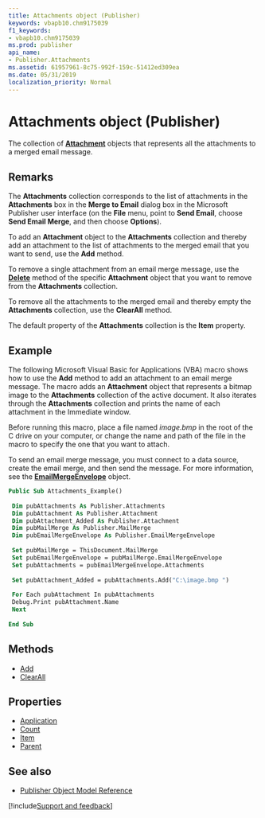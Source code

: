 ```yaml
---
title: Attachments object (Publisher)
keywords: vbapb10.chm9175039
f1_keywords:
- vbapb10.chm9175039
ms.prod: publisher
api_name:
- Publisher.Attachments
ms.assetid: 61957961-8c75-992f-159c-51412ed309ea
ms.date: 05/31/2019
localization_priority: Normal
---
```



# Attachments object (Publisher)

The collection of **[Attachment](Publisher.Attachment.md)** objects that represents all the attachments to a merged email message.
 
## Remarks

The **Attachments** collection corresponds to the list of attachments in the **Attachments** box in the **Merge to Email** dialog box in the Microsoft Publisher user interface (on the **File** menu, point to **Send Email**, choose **Send Email Merge**, and then choose **Options**).

To add an **Attachment** object to the **Attachments** collection and thereby add an attachment to the list of attachments to the merged email that you want to send, use the **Add** method.
 
To remove a single attachment from an email merge message, use the **[Delete](Publisher.Attachment.Delete.md)** method of the specific **Attachment** object that you want to remove from the **Attachments** collection.

To remove all the attachments to the merged email and thereby empty the **Attachments** collection, use the **ClearAll** method.
 
The default property of the **Attachments** collection is the **Item** property.
 
## Example

The following Microsoft Visual Basic for Applications (VBA) macro shows how to use the **Add** method to add an attachment to an email merge message. The macro adds an **Attachment** object that represents a bitmap image to the **Attachments** collection of the active document. It also iterates through the **Attachments** collection and prints the name of each attachment in the Immediate window.
 
Before running this macro, place a file named _image.bmp_ in the root of the C drive on your computer, or change the name and path of the file in the macro to specify the one that you want to attach.
 
To send an email merge message, you must connect to a data source, create the email merge, and then send the message. For more information, see the **[EmailMergeEnvelope](Publisher.EmailMergeEnvelope.md)** object.

```vb
Public Sub Attachments_Example() 
 
 Dim pubAttachments As Publisher.Attachments 
 Dim pubAttachment As Publisher.Attachment 
 Dim pubAttachment_Added As Publisher.Attachment 
 Dim pubMailMerge As Publisher.MailMerge 
 Dim pubEmailMergeEnvelope As Publisher.EmailMergeEnvelope 
 
 Set pubMailMerge = ThisDocument.MailMerge 
 Set pubEmailMergeEnvelope = pubMailMerge.EmailMergeEnvelope 
 Set pubAttachments = pubEmailMergeEnvelope.Attachments 
 
 Set pubAttachment_Added = pubAttachments.Add("C:\image.bmp ") 
 
 For Each pubAttachment In pubAttachments 
 Debug.Print pubAttachment.Name 
 Next 
 
End Sub
```


## Methods

- [Add](Publisher.Attachments.Add.md)
- [ClearAll](Publisher.Attachments.ClearAll.md)

## Properties

- [Application](Publisher.Attachments.Application.md)
- [Count](Publisher.Attachments.Count.md)
- [Item](Publisher.Attachments.Item.md)
- [Parent](Publisher.Attachments.Parent.md)

## See also

- [Publisher Object Model Reference](overview/publisher/object-model.md)



[!include[Support and feedback](~/includes/feedback-boilerplate.md)]